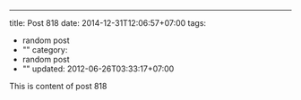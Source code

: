 ---
title: Post 818
date: 2014-12-31T12:06:57+07:00
tags:
  - random post
  - ""
category:
  - random post
  - ""
updated: 2012-06-26T03:33:17+07:00

This is content of post 818